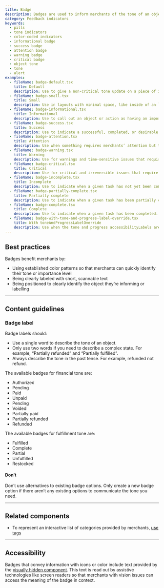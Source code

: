 ```yaml
---
title: Badge
description: Badges are used to inform merchants of the tone of an object or of an action that’s been taken.
category: Feedback indicators
keywords:
  - pills
  - tone indicators
  - color-coded indicators
  - informational badge
  - success badge
  - attention badge
  - warning badge
  - critical badge
  - object tone
  - tone
  - alert
examples:
  - fileName: badge-default.tsx
    title: Default
    description: Use to give a non-critical tone update on a piece of information or action.
  - fileName: badge-small.tsx
    title: Small
    description: Use in layouts with minimal space, like inside of an `IndexTable` cell.
  - fileName: badge-informational.tsx
    title: Informational
    description: Use to call out an object or action as having an important attribute. For example, marking an option as “Recommended” or marking a theme as “Published”.
  - fileName: badge-success.tsx
    title: Success
    description: Use to indicate a successful, completed, or desirable state when it’s important to provide positive reinforcement to merchants. For example, when merchants successfully dispute a chargeback, a success badge shows that says “Funds recovered”.
  - fileName: badge-attention.tsx
    title: Attention
    description: Use when something requires merchants’ attention but the issue isn’t critical. For example, this badge would show next to an order that needs to be reviewed by merchants.
  - fileName: badge-warning.tsx
    title: Warning
    description: Use for warnings and time-sensitive issues that require merchants’ attention and potential action. Warning events are often reversible. Keep in mind that seeing this badge can feel stressful for merchants so it should only be used when absolutely necessary.
  - fileName: badge-critical.tsx
    title: Critical
    description: Use for critical and irreversible issues that require merchants’ attention and potential action. Keep in mind that seeing this badge can feel stressful for merchants so it should only be used when absolutely necessary.
  - fileName: badge-incomplete.tsx
    title: Incomplete
    description: Use to indicate when a given task has not yet been completed. For example, when merchants haven’t fulfilled an order.
  - fileName: badge-partially-complete.tsx
    title: Partially complete
    description: Use to indicate when a given task has been partially completed. For example, when merchants have partially fulfilled an order.
  - fileName: badge-complete.tsx
    title: Complete
    description: Use to indicate when a given task has been completed. For example, when merchants have fulfilled an order.
  - fileName: badge-with-tone-and-progress-label-override.tsx
    title: With toneAndProgressLabelOverride
    description: Use when the tone and progress accessibilityLabels are not appropriate to a given context.
---
```


## Best practices

Badges benefit merchants by:

- Using established color patterns so that merchants can quickly identify their tone or importance level
- Being clearly labeled with short, scannable text
- Being positioned to clearly identify the object they’re informing or labelling

---

## Content guidelines

### Badge label

Badge labels should:

- Use a single word to describe the tone of an object.
- Only use two words if you need to describe a complex state. For example, “Partially refunded” and “Partially fulfilled”.
- Always describe the tone in the past tense. For example, refunded not refund.

The available badges for financial tone are:

- Authorized
- Pending
- Paid
- Unpaid
- Pending
- Voided
- Partially paid
- Partially refunded
- Refunded

The available badges for fulfillment tone are:

- Fulfilled
- Complete
- Partial
- Unfulfilled
- Restocked

<DoDont>

#### Don’t

Don’t use alternatives to existing badge options. Only create a new badge option if there aren’t any existing options to communicate the tone you need.

</DoDont>

---

## Related components

- To represent an interactive list of categories provided by merchants, [use tags](https://polaris.shopify.com/components/tag)

---

## Accessibility

Badges that convey information with icons or color include text provided by the [visually hidden component](https://polaris.shopify.com/components/visually-hidden#navigation). This text is read out by assistive technologies like screen readers so that merchants with vision issues can access the meaning of the badge in context.
